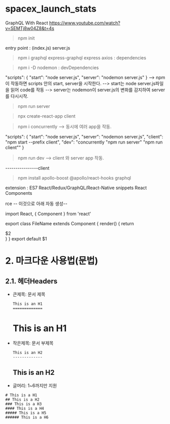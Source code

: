 # spacex_launch_stats

GraphQL With React
https://www.youtube.com/watch?v=SEMTj8w04Z8&t=4s


>npm init

entry point : (index.js) server.js

>npm i graphql express-graphql express axios    : dependencies

>npm i -D nodemon    : devDependencies

"scripts": {
    "start": "node server.js",
    "server": "nodemon server.js"
  }
--> npm이 작동하면 scripts 안의 start, server을 시작한다.
--> start는 node server.js파일을 읽어 code를 작동
--> server는 nodemon이 server.js의 변화를 감지하여 server를 다시시작.

>npm run server

>npx create-react-app client

> npm i concurrently --> 동시에 여러 app을 작동.

 "scripts": {
    "start": "node server.js",
    "server": "nodemon server.js",
    "client": "npm start --prefix client",
    "dev": "concurrently \"npm run server\" \"npm run client\""
  }

> npm run dev     --> client 와 server app 작동.


----------------client

> npm install apollo-boost @apollo/react-hooks graphql


extension : ES7 React/Redux/GraphQL/React-Native snippets
React Components

rce -- 이것으로 아래 자동 생성--

import React, { Component } from 'react'

export class FileName extends Component {
  render() {
    return <div>$2</div>
  }
}
export default $1



# 2. 마크다운 사용법(문법)
## 2.1. 헤더Headers
* 큰제목: 문서 제목
    ```
    This is an H1
    =============
    ```
    This is an H1
    =============

* 작은제목: 문서 부제목
    ```
    This is an H2
    -------------
    ```
    This is an H2
    -------------

* 글머리: 1~6까지만 지원
```
# This is a H1
## This is a H2
### This is a H3
#### This is a H4
##### This is a H5
###### This is a H6
```
